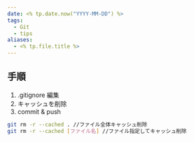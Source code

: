 ```yaml
---
date: <% tp.date.now("YYYY-MM-DD") %>
tags:
  - Git
  - tips
aliases:
  - <% tp.file.title %>
---
```

## 手順

1. .gitignore 編集
2. キャッシュを削除
3. commit & push

```bash
git rm -r --cached . //ファイル全体キャッシュ削除
git rm -r --cached [ファイル名] //ファイル指定してキャッシュ削除
```